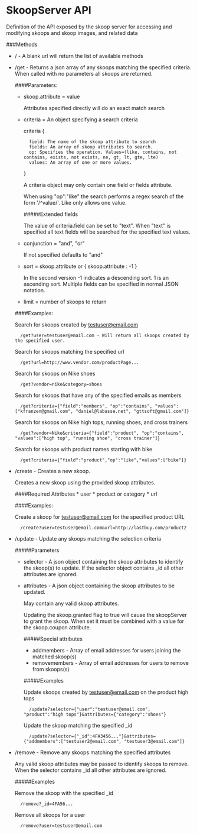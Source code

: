 SkoopServer API
===

Definition of the API exposed by the skoop server for accessing and modifying skoops and skoop images, and related data

###Methods
* / - A blank url will return the list of available methods

* /get - Returns a json array of any skoops matching the specified criteria. When called with no parameters all skoops are returned.

	####Parameters:
	* skoop.attribute = value

		Attributes specified directly will do an exact match search

	* criteria = An object specifying a search criteria

		criteria {

			field: The name of the skoop attribute to search
			fields: An array of skoop attributes to search.
			op: Specifies the operation. Values=(like, contains, not contains, exists, not exists, ne, gt, lt, gte, lte)
			values: An array of one or more values.
		}

		A criteria object may only contain one field or fields attribute.

		When using "op":"like" the search performs a regex search of the form '/^value/'. Like only allows one value.

		#####Extended fields

		The value of criteria.field can be set to "text". When "text" is specified all text fields will be searched for the specified text values.

	* conjunction = "and", "or"

		If not specified defaults to "and"

	* sort = skoop.attribute or { skoop.attribute : -1 }

		In the second version -1 indicates a descending sort. 1 is an ascending sort. Multiple fields can be specified in normal JSON notation.

	* limit = number of skoops to return

	####Examples:

	Search for skoops created by testuser@email.com

		/get?user=testuser@email.com - Will return all skoops created by the specified user.

	Search for skoops matching the specified url

		/get?url=http://www.vendor.com/productPage...

	Search for skoops on Nike shoes

		/get?vendor=nike&category=shoes

	Search for skoops that have any of the specified emails as members

		/get?criteria={"field":"members", "op":"contains", "values":["kfranzen@gmail.com", "daniel@labasse.net", "gttsoft@gmail.com"]}

	Search for skoops on Nike high tops, running shoes, and cross trainers

		/get?vendor=Nike&criteria={"field":"product", "op":"contains", "values":["high top", "running shoe", "cross trainer"]}

	Search for skoops with product names starting with bike

		/get?criteria={"field":"product","op":"like","values":["bike"]}

* /create - Creates a new skoop.

	Creates a new skoop using the provided skoop attributes.

	####Required Attributes
		* user
		* product or category
		* url

	####Examples:

	Create a skoop for testuser@email.com for the specified product URL

		/create?user=testuser@email.com&url=http://lastbuy.com/product2

* /update - Update any skoops matching the selection criteria

	#####Parameters

	* selector - A json object containing the skoop attributes to identify the skoop(s) to update.
		If the selector object contains _id all other attributes are ignored.

	* attributes - A json object containing the skoop attributes to be updated.

		May contain any valid skoop attributes.

		Updating the skoop.granted flag to true will cause the skoopServer to grant the skoop. When set it must be combined with a value for the skoop.coupon attribute.

		#####Special attributes

		* addmembers - Array of email addresses for users joining the matched skoop(s)
		* removemembers - Array of email addresses for users to remove from skoops(s)

		#####Examples

		Update skoops created by testuser@email.com on the product high tops

			/update?selector={"user":"testuser@email.com", "product":"high tops"}&attributes={"category":"shoes"}

		Update the skoop matching the specified _id

			/update?selector={"_id":4FA3456..."}&attributes={"addmembers":["testuser2@email.com", "testuser3@email.com"]}

* /remove - Remove any skoops matching the specified attributes

	Any valid skoop attributes may be passed to identify skoops to remove. When the selector contains _id all other attributes are ignored.

	#####Examples

	Remove the skoop with the specified _id

		/remove?_id=4FA56...

	Remove all skoops for a user

		/remove?user=testuser@email.com
